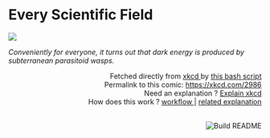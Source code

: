 # <b>Every Scientific Field</b>

[![](https://imgs.xkcd.com/comics/every_scientific_field.png)](https://xkcd.com/2986)

<i>Conveniently for everyone, it turns out that dark energy is produced by subterranean parasitoid wasps.</i>

<div align="right">
  Fetched directly from
  <a href="https://xkcd.com">
    xkcd
  </a>
  by
  <a href="https://github.com/Vanille-N/Vanille-N/blob/master/fetch">
    this bash script
  </a>
</div>
<div align="right">
  Permalink to this comic:
  <a href="https://xkcd.com/2986">
    https://xkcd.com/2986
  </a>
</div>
<div align="right">
  Need an explanation ?
  <a href="https://www.explainxkcd.com/wiki/index.php/2986">
    Explain xkcd
  </a>
</div>
<div align="right">
  How does this work ?
  <a href="https://github.com/Vanille-N/Vanille-N/blob/master/.github/workflows/build.yml">
    workflow
  </a>
  |
  <a href="https://simonwillison.net/2020/Jul/10/self-updating-profile-readme/">
    related explanation
  </a>
</div><br>

<a href="https://github.com/Vanille-N/Vanille-N/actions"><img src="https://github.com/Vanille-N/Vanille-N/workflows/Build%20README/badge.svg" align="right" alt="Build README"></a>
